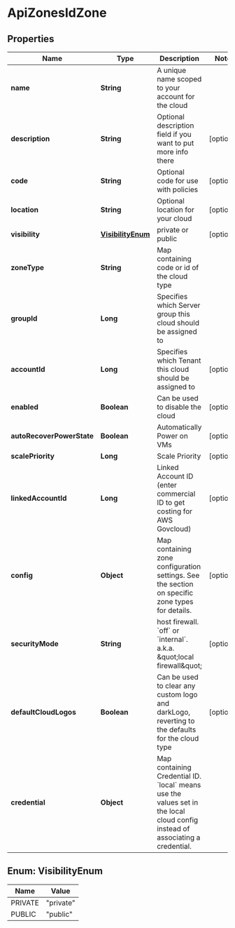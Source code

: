 

# ApiZonesIdZone

## Properties

Name | Type | Description | Notes
------------ | ------------- | ------------- | -------------
**name** | **String** | A unique name scoped to your account for the cloud | 
**description** | **String** | Optional description field if you want to put more info there |  [optional]
**code** | **String** | Optional code for use with policies |  [optional]
**location** | **String** | Optional location for your cloud |  [optional]
**visibility** | [**VisibilityEnum**](#VisibilityEnum) | private or public |  [optional]
**zoneType** | **String** | Map containing code or id of the cloud type | 
**groupId** | **Long** | Specifies which Server group this cloud should be assigned to | 
**accountId** | **Long** | Specifies which Tenant this cloud should be assigned to |  [optional]
**enabled** | **Boolean** | Can be used to disable the cloud |  [optional]
**autoRecoverPowerState** | **Boolean** | Automatically Power on VMs |  [optional]
**scalePriority** | **Long** | Scale Priority |  [optional]
**linkedAccountId** | **Long** | Linked Account ID (enter commercial ID to get costing for AWS Govcloud) |  [optional]
**config** | **Object** | Map containing zone configuration settings. See the section on specific zone types for details. |  [optional]
**securityMode** | **String** | host firewall. &#x60;off&#x60; or &#x60;internal&#x60;. a.k.a. \&quot;local firewall\&quot; |  [optional]
**defaultCloudLogos** | **Boolean** | Can be used to clear any custom logo and darkLogo, reverting to the defaults for the cloud type |  [optional]
**credential** | **Object** | Map containing Credential ID. &#x60;local&#x60; means use the values set in the local cloud config instead of associating a credential. | 



## Enum: VisibilityEnum

Name | Value
---- | -----
PRIVATE | &quot;private&quot;
PUBLIC | &quot;public&quot;



